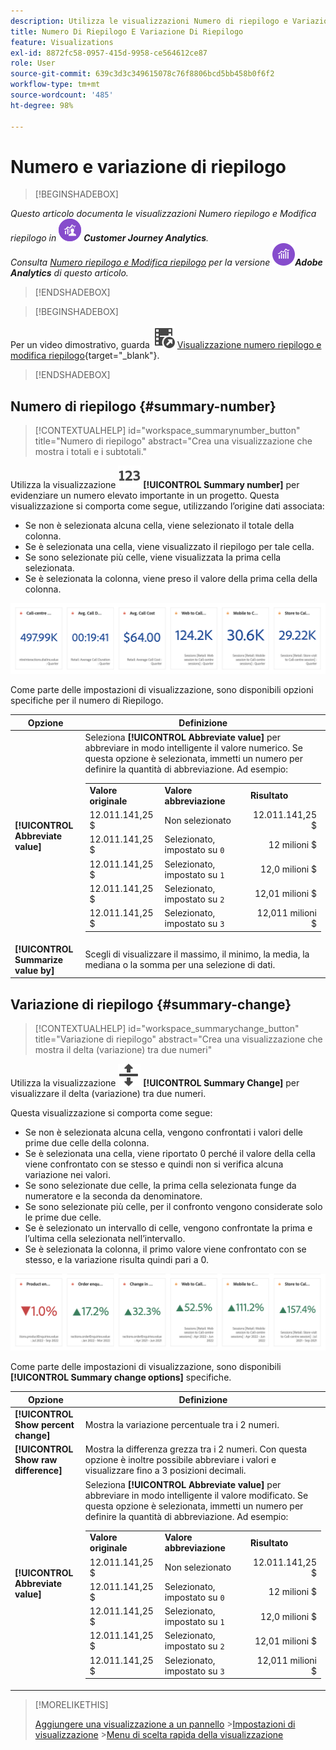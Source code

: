 ```yaml
---
description: Utilizza le visualizzazioni Numero di riepilogo e Variazione di riepilogo per visualizzare punti dati importanti in un progetto.
title: Numero Di Riepilogo E Variazione Di Riepilogo
feature: Visualizations
exl-id: 8872fc58-0957-415d-9958-ce564612ce87
role: User
source-git-commit: 639c3d3c349615078c76f8806bcd5bb458b0f6f2
workflow-type: tm+mt
source-wordcount: '485'
ht-degree: 98%

---
```


# Numero e variazione di riepilogo

>[!BEGINSHADEBOX]

_Questo articolo documenta le visualizzazioni Numero riepilogo e Modifica riepilogo in_ ![CustomerJourneyAnalytics](/help/assets/icons/CustomerJourneyAnalytics.svg) _&#x200B;**Customer Journey Analytics**._<br/>_Consulta [Numero riepilogo e Modifica riepilogo](https://experienceleague.adobe.com/it/docs/analytics/analyze/analysis-workspace/visualizations/summary-number-change) per la versione_ ![AdobeAnalytics](/help/assets/icons/AdobeAnalytics.svg) _&#x200B;**Adobe Analytics** di questo articolo._

>[!ENDSHADEBOX]

>[!BEGINSHADEBOX]

Per un video dimostrativo, guarda ![VideoCheckedOut](/help/assets/icons/VideoCheckedOut.svg) [Visualizzazione numero riepilogo e modifica riepilogo](https://video.tv.adobe.com/v/335564/?quality=12&learn=on){target="_blank"}.

>[!ENDSHADEBOX]

## Numero di riepilogo {#summary-number}

<!-- markdownlint-disable MD034 -->

>[!CONTEXTUALHELP]
>id="workspace_summarynumber_button"
>title="Numero di riepilogo"
>abstract="Crea una visualizzazione che mostra i totali e i subtotali."

<!-- markdownlint-enable MD034 -->

Utilizza la visualizzazione ![Riepilogo](/help/assets/icons/123.svg) **[!UICONTROL Summary number]** per evidenziare un numero elevato importante in un progetto. Questa visualizzazione si comporta come segue, utilizzando l’origine dati associata:

* Se non è selezionata alcuna cella, viene selezionato il totale della colonna.
* Se è selezionata una cella, viene visualizzato il riepilogo per tale cella.
* Se sono selezionate più celle, viene visualizzata la prima cella selezionata.
* Se è selezionata la colonna, viene preso il valore della prima cella della colonna.

![Visualizzazione Numero di riepilogo](asses/../assets/summary-number.png)

Come parte delle impostazioni di visualizzazione, sono disponibili opzioni specifiche per il numero di Riepilogo.

| Opzione | Definizione |
|--- |--- |
| **[!UICONTROL Abbreviate value]** | Seleziona **[!UICONTROL Abbreviate value]** per abbreviare in modo intelligente il valore numerico. Se questa opzione è selezionata, immetti un numero per definire la quantità di abbreviazione. Ad esempio:<br/><table><tr><td>**Valore originale**</td><td>**Valore abbreviazione**</td><td>**Risultato**</td></tr><tr><td>12.011.141,25 $</td><td>Non selezionato</td><td  align="right">12.011.141,25 $</td></tr><tr><td>12.011.141,25 $</td><td>Selezionato, impostato su `0`</td><td align="right">12 milioni $</td></tr><tr><td>12.011.141,25 $</td><td> Selezionato, impostato su `1`</td><td  align="right">12,0 milioni $</td></tr><tr><td>12.011.141,25 $</td><td>Selezionato, impostato su `2`</td><td align="right">12,01 milioni $</td></tr><tr><td>12.011.141,25 $</td><td>Selezionato, impostato su `3`</td><td align="right">12,011 milioni $</td></tr></table> |
| **[!UICONTROL Summarize value by]** | Scegli di visualizzare il massimo, il minimo, la media, la mediana o la somma per una selezione di dati. |

## Variazione di riepilogo {#summary-change}

<!-- markdownlint-disable MD034 -->

>[!CONTEXTUALHELP]
>id="workspace_summarychange_button"
>title="Variazione di riepilogo"
>abstract="Crea una visualizzazione che mostra il delta (variazione) tra due numeri"

<!-- markdownlint-enable MD034 -->


Utilizza la visualizzazione ![MoveUpDown](/help/assets/icons/MoveUpDown.svg) **[!UICONTROL Summary Change]** per visualizzare il delta (variazione) tra due numeri. <!-- This is applicable for AA, not CJA: The green and red color of the Summary Change can be controlled through [custom event polarity](https://experienceleague.adobe.com/docs/analytics/admin/admin-tools/success-events/success-event.html) or a calculated metric's [Show Upward Trend As](https://experienceleague.adobe.com/docs/analytics/components/calculated-metrics/calcmetric-workflow/cm-build-metrics.html) option.-->

<!--
The green and red color of the Summary Change can be controlled through [custom event polarity](https://experienceleague.adobe.com/docs/analytics/admin/admin/c-manage-report-suites/c-edit-report-suites/conversion-var-admin/c-success-events/success-event.md) or a calculated metric's [Show Upward Trend As](https://experienceleague.adobe.com/docs/analytics/components/calculated-metrics/calcmetric-workflow/cm-build-metrics.html) option.
-->

Questa visualizzazione si comporta come segue:

* Se non è selezionata alcuna cella, vengono confrontati i valori delle prime due celle della colonna.
* Se è selezionata una cella, viene riportato 0 perché il valore della cella viene confrontato con se stesso e quindi non si verifica alcuna variazione nei valori.
* Se sono selezionate due celle, la prima cella selezionata funge da numeratore e la seconda da denominatore.
* Se sono selezionate più celle, per il confronto vengono considerate solo le prime due celle.
* Se è selezionato un intervallo di celle, vengono confrontate la prima e l’ultima cella selezionata nell’intervallo.
* Se è selezionata la colonna, il primo valore viene confrontato con se stesso, e la variazione risulta quindi pari a 0.


![Visualizzazione delle modifiche di riepilogo che mostra il delta tra due numeri.](assets/summary-change.png)


Come parte delle impostazioni di visualizzazione, sono disponibili **[!UICONTROL Summary change options]** specifiche.

| Opzione | Definizione |
|--- |--- |
| **[!UICONTROL Show percent change]** | Mostra la variazione percentuale tra i 2 numeri. |
| **[!UICONTROL Show raw difference]** | Mostra la differenza grezza tra i 2 numeri. Con questa opzione è inoltre possibile abbreviare i valori e visualizzare fino a 3 posizioni decimali. |
| **[!UICONTROL Abbreviate value]** | Seleziona **[!UICONTROL Abbreviate value]** per abbreviare in modo intelligente il valore modificato. Se questa opzione è selezionata, immetti un numero per definire la quantità di abbreviazione. Ad esempio:<br/><table><tr><td>**Valore originale**</td><td>**Valore abbreviazione**</td><td>**Risultato**</td></tr><tr><td>12.011.141,25 $</td><td>Non selezionato</td><td  align="right">12.011.141,25 $</td></tr><tr><td>12.011.141,25 $</td><td>Selezionato, impostato su `0`</td><td align="right">12 milioni $</td></tr><tr><td>12.011.141,25 $</td><td> Selezionato, impostato su `1`</td><td  align="right">12,0 milioni $</td></tr><tr><td>12.011.141,25 $</td><td>Selezionato, impostato su `2`</td><td align="right">12,01 milioni $</td></tr><tr><td>12.011.141,25 $</td><td>Selezionato, impostato su `3`</td><td align="right">12,011 milioni $</td></tr></table> |

>[!MORELIKETHIS]
>
>[Aggiungere una visualizzazione a un pannello](/help/analysis-workspace/visualizations/freeform-analysis-visualizations.md#add-visualizations-to-a-panel)
>&#x200B;>[Impostazioni di visualizzazione](/help/analysis-workspace/visualizations/freeform-analysis-visualizations.md#settings)
>&#x200B;>[Menu di scelta rapida della visualizzazione](/help/analysis-workspace/visualizations/freeform-analysis-visualizations.md#context-menu)
>

